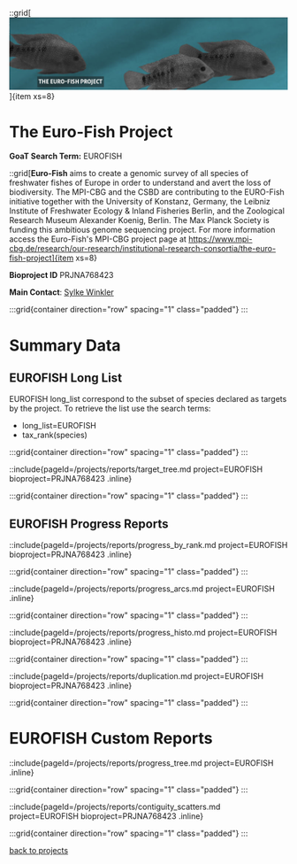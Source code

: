 ::grid[![GoaT](/static/images/euro-fish_logo.png)]{item xs=8}

# The Euro-Fish Project
**GoaT Search Term:** EUROFISH 

::grid[**Euro-Fish** aims to create a genomic survey of all species of freshwater fishes of Europe in order to understand and avert the loss of biodiversity. The MPI-CBG and the CSBD are contributing to the EURO-Fish initiative together with the University of Konstanz, Germany, the Leibniz Institute of Freshwater Ecology & Inland Fisheries Berlin, and the Zoological Research Museum Alexander Koenig, Berlin. The Max Planck Society is funding this ambitious genome sequencing project. For more information access the Euro-Fish's MPI-CBG project page at https://www.mpi-cbg.de/research/our-research/institutional-research-consortia/the-euro-fish-project]{item xs=8}

**Bioproject ID** PRJNA768423

**Main Contact**: [Sylke Winkler](winkler@mpi-cbg.de)

:::grid{container direction="row" spacing="1" class="padded"}
:::

# Summary Data

## EUROFISH Long List

EUROFISH long_list correspond to the subset of species declared as targets by the project. To retrieve the list use the search terms:

- long_list=EUROFISH
- tax_rank(species)

:::grid{container direction="row" spacing="1" class="padded"}
:::

::include{pageId=/projects/reports/target_tree.md project=EUROFISH bioproject=PRJNA768423 .inline}

:::grid{container direction="row" spacing="1" class="padded"}
:::

## EUROFISH Progress Reports

::include{pageId=/projects/reports/progress_by_rank.md project=EUROFISH bioproject=PRJNA768423 .inline}

:::grid{container direction="row" spacing="1" class="padded"}
:::

::include{pageId=/projects/reports/progress_arcs.md project=EUROFISH .inline}

:::grid{container direction="row" spacing="1" class="padded"}
:::

::include{pageId=/projects/reports/progress_histo.md project=EUROFISH bioproject=PRJNA768423 .inline}

:::grid{container direction="row" spacing="1" class="padded"}
:::

::include{pageId=/projects/reports/duplication.md project=EUROFISH bioproject=PRJNA768423 .inline}

:::grid{container direction="row" spacing="1" class="padded"}
:::

# EUROFISH Custom Reports

::include{pageId=/projects/reports/progress_tree.md project=EUROFISH .inline}

:::grid{container direction="row" spacing="1" class="padded"}
:::

::include{pageId=/projects/reports/contiguity_scatters.md project=EUROFISH bioproject=PRJNA768423 .inline}

:::grid{container direction="row" spacing="1" class="padded"}
:::

[back to projects](/projects)
